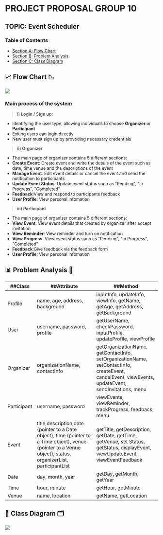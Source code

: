 # PROJECT PROPOSAL GROUP 10
## TOPIC: Event Scheduler

### Table of Contents
- [Section A: Flow Chart](##Flow-Chart)
- [Section B: Problem Analysis](##Problem-Analysis)
- [Section C: Class Diagram](##Class-Diagram)

## 📈 Flow Chart 📉
<image src = "Image/Flowchart.jpeg">
  
### Main process of the system
  
> __i) Login / Sign up:__
  - Identifying the user type, allowing individuals to choose **Organizer** or **Participant**
  - Exiting users can login directly
  - New user must sign up by provoding necessary credentials

> __ii) Organizer__
  - The main page of organizer contains 5 different sections:
  - **Create Event**: Create event and write the details of the event such as date, time venue and the descriptions of the event
  - **Manage Event**: Edit event details or cancel the event and send the notification to participants
  - **Update Event Status**: Update event status such as "Pending", "In Progress", "Completed"
  - **Feedback**:View and respond to participants feedback
  - **User Profile**: View personal infomation

> __iii) Participant__
   - The main page of organizer contains 5 different sections:
  - **View Event**: View event details that created by organizer after accept invitation
  - **View Reminder**: View reminder and turn on notification
  - **View Progress**: View event status such as "Pending", "In Progress", "Completed"
  - **Feedback**:Give feedback via the feedback form
  - **User Profile**: View personal infomation
    
## 📊 Problem Analysis 📑

| ##Class                      | ##Attribute          | ##Method       |
|----------------------------|--------------------|--------------|
|Profile            |name, age, address, background| inputInfo, updateInfo, viewInfo, getName, getAge, getAddress, getBackground|
|User|username, password, profile|getUserName, checkPassword, inputProfile, updateProfile, viewProfile|
|Organizer|organizationName, contactInfo|getOrganizationName, getContactInfo, setOrganizationName, setContactInfo, createEvent, cancelEvent, viewEvents, updateEvent, sendInvitations, menu|
|Participant|username, password|viewEvents, viewReminder, trackProgress, feedback, menu|
|Event|title,description,date (pointer to a Date object), time (pointer to a Time object), venue (pointer to a Venue object), status, organizerList, participantList|getTitle, getDescription, getDate, getTime, getVenue, set Status, getStatus, displayEvent, viewUpdateEvent, viewEventFeedback|
|Date|day, month, year|getDay, getMonth, getYear|
|Time|hour, minute|getHour, getMinute|
|Venue|name, location|getName, getLocation|

## 🧾 Class Diagram 🗂️
<image src = "Image/PT2 Project UML.png">


